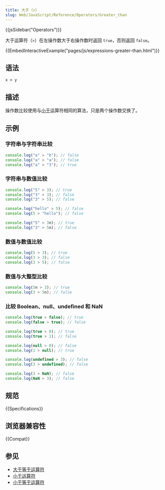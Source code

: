 ```yaml
---
title: 大于（>）
slug: Web/JavaScript/Reference/Operators/Greater_than
---
```


{{jsSidebar("Operators")}}

大于运算符（`>`）在左操作数大于右操作数时返回 `true`，否则返回 `false`。

{{EmbedInteractiveExample("pages/js/expressions-greater-than.html")}}

## 语法

```js-nolint
x > y
```

## 描述

操作数比较使用与[小于](/zh-CN/docs/Web/JavaScript/Reference/Operators/Less_than)运算符相同的算法，只是两个操作数交换了。

## 示例

### 字符串与字符串比较

```js
console.log("a" > "b"); // false
console.log("a" > "a"); // false
console.log("a" > "3"); // true
```

### 字符串与数值比较

```js
console.log("5" > 3); // true
console.log("3" > 3); // false
console.log("3" > 5); // false

console.log("hello" > 5); // false
console.log(5 > "hello"); // false

console.log("5" > 3n); // true
console.log("3" > 5n); // false
```

### 数值与数值比较

```js
console.log(5 > 3); // true
console.log(3 > 3); // false
console.log(3 > 5); // false
```

### 数值与大整型比较

```js
console.log(5n > 3); // true
console.log(3 > 5n); // false
```

### 比较 Boolean、null、undefined 和 NaN

```js
console.log(true > false); // true
console.log(false > true); // false

console.log(true > 0); // true
console.log(true > 1); // false

console.log(null > 0); // false
console.log(1 > null); // true

console.log(undefined > 3); // false
console.log(3 > undefined); // false

console.log(3 > NaN); // false
console.log(NaN > 3); // false
```

## 规范

{{Specifications}}

## 浏览器兼容性

{{Compat}}

## 参见

- [大于等于运算符](/zh-CN/docs/Web/JavaScript/Reference/Operators/Greater_than_or_equal)
- [小于运算符](/zh-CN/docs/Web/JavaScript/Reference/Operators/Less_than)
- [小于等于运算符](/zh-CN/docs/Web/JavaScript/Reference/Operators/Less_than_or_equal)

